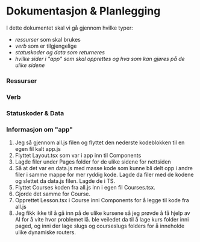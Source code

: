 # Dokumentasjon & Planlegging
I dette dokumentet skal vi gå gjennom hvilke typer: 
- *ressurser* som skal brukes
- *verb* som er tilgjengelige
- *statuskoder og data som returneres* 
- *hvilke sider i "app" som skal opprettes og hva som kan gjøres på de ulike sidene* 

### Ressurser

### Verb

### Statuskoder & Data

### Informasjon om "app"
1. Jeg så gjennom all.js filen og flyttet den nederste kodeblokken til en egen fil kalt app.js
2. Flyttet Layout.tsx som var i app inn til Components
3. Lagde filer under Pages folder for de ulike sidene for nettsiden
4. Så at det var en data.js med masse kode som kunne bli delt opp i andre filer i samme mappe for mer ryddig kode. Lagde da filer med de kodene og slettet da data.js filen. Lagde de i TS.
5. Flyttet Courses koden fra all.js inn i egen fil Courses.tsx.
6. Gjorde det samme for Course.
7. Opprettet Lesson.tsx i Course inni Components for å legge til kode fra all.js
8. Jeg fikk ikke til å gå inn på de ulike kursene så jeg prøvde å få hjelp av AI for å vite hvor problemet lå. ble veiledet da til å lage kurs folder inni paged, og inni der lage slugs og courseslugs folders for å inneholde ulike dynamiske routers.